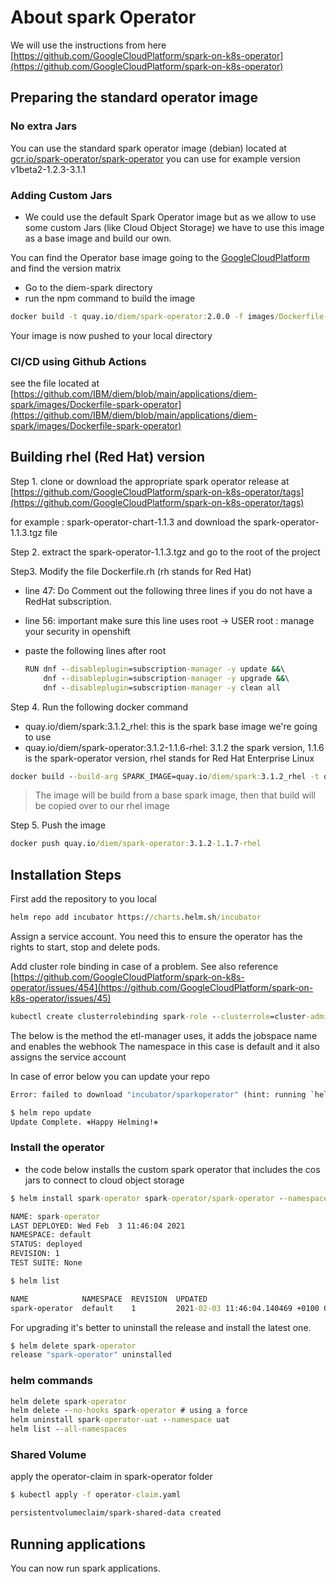# About spark Operator

We will use the instructions from here [https://github.com/GoogleCloudPlatform/spark-on-k8s-operator](https://github.com/GoogleCloudPlatform/spark-on-k8s-operator)

## Preparing the standard operator image

### No extra Jars

You can use the standard spark operator image (debian) located at [gcr.io/spark-operator/spark-operator](gcr.io/spark-operator/spark-operator)  you can use for example version v1beta2-1.2.3-3.1.1

### Adding Custom Jars

- We could use the default Spark Operator image but as we allow to use some custom Jars (like Cloud Object Storage) we have to use this image as a base image and build our own.

You can find the Operator base image going to the [GoogleCloudPlatform](https://github.com/GoogleCloudPlatform/spark-on-k8s-operator) and find the version matrix

- Go to the diem-spark directory
- run the npm command to build the image

```cmd
docker build -t quay.io/diem/spark-operator:2.0.0 -f images/Dockerfile-spark-operator
```

Your image is now pushed to your local directory

### CI/CD using Github Actions

see the file located at [https://github.com/IBM/diem/blob/main/applications/diem-spark/images/Dockerfile-spark-operator](https://github.com/IBM/diem/blob/main/applications/diem-spark/images/Dockerfile-spark-operator)

## Building rhel (Red Hat) version

Step 1. clone or download the appropriate spark operator release at [https://github.com/GoogleCloudPlatform/spark-on-k8s-operator/tags](https://github.com/GoogleCloudPlatform/spark-on-k8s-operator/tags)

for example : spark-operator-chart-1.1.3 and download the spark-operator-1.1.3.tgz
file

Step 2. extract the spark-operator-1.1.3.tgz and go to the root of the project

Step3. Modify the file Dockerfile.rh (rh stands for Red Hat)

- line 47: Do Comment out the following three lines if you do not have a RedHat subscription.
- line 56: important make sure this line uses root -> USER root  : manage your security in openshift
- paste the following lines after root

    ```cmd
    RUN dnf --disableplugin=subscription-manager -y update &&\
        dnf --disableplugin=subscription-manager -y upgrade &&\
        dnf --disableplugin=subscription-manager -y clean all
    ```

Step 4. Run the following docker command

- quay.io/diem/spark:3.1.2_rhel: this is the spark base image we're going to use
- quay.io/diem/spark-operator:3.1.2-1.1.6-rhel:  3.1.2 the spark version, 1.1.6 is the spark-operator version, rhel stands for Red Hat Enterprise Linux

```cmd
docker build --build-arg SPARK_IMAGE=quay.io/diem/spark:3.1.2_rhel -t quay.io/diem/spark-operator:3.1.2-1.1.7-rhel -f Dockerfile.rh .
```

> The image will be build from a base spark image, then that build will be copied over to our rhel image

Step 5. Push the image

```cmd
docker push quay.io/diem/spark-operator:3.1.2-1.1.7-rhel
```

## Installation Steps

First add the repository to you local

```cmd
helm repo add incubator https://charts.helm.sh/incubator
```

Assign a service account. You need this to ensure the operator has the rights to start, stop and delete pods.

Add cluster role binding in case of a problem. See also reference [https://github.com/GoogleCloudPlatform/spark-on-k8s-operator/issues/454](https://github.com/GoogleCloudPlatform/spark-on-k8s-operator/issues/45)

```cmd
kubectl create clusterrolebinding spark-role --clusterrole=cluster-admin --serviceaccount=default:spark --namespace=default
```

The below is the method the etl-manager uses, it adds the jobspace name and enables the webhook
The namespace in this case is default and it also assigns the service account

In case of error below you can update your repo

```cmd
Error: failed to download "incubator/sparkoperator" (hint: running `helm repo update` may help)

$ helm repo update
Update Complete. ⎈Happy Helming!⎈
```

### Install the operator

- the code below installs the custom spark operator that includes the cos jars to connect to cloud object storage

```cmd
$ helm install spark-operator spark-operator/spark-operator --namespace default --set sparkJobNamespace=default,enableWebhook=true --set serviceAccounts.spark.name=spark --set image.repository=127.0.0.1:30500/bizops/spark-operator --set image.tag=1.0.0

NAME: spark-operator
LAST DEPLOYED: Wed Feb  3 11:46:04 2021
NAMESPACE: default
STATUS: deployed
REVISION: 1
TEST SUITE: None

$ helm list

NAME            NAMESPACE  REVISION  UPDATED                               STATUS    CHART                   APP VERSION
spark-operator  default    1         2021-02-03 11:46:04.140469 +0100 CET  deployed  spark-operator-1.0.5    v1beta2-1.2.0-3.0.0

```

For upgrading it's better to uninstall the release and install the latest one.

```cmd
$ helm delete spark-operator
release "spark-operator" uninstalled
```

### helm commands

```cmd
helm delete spark-operator
helm delete --no-hooks spark-operator # using a force
helm uninstall spark-operator-uat --namespace uat
helm list --all-namespaces
```

### Shared Volume

apply the operator-claim in spark-operator folder

```cmd
$ kubectl apply -f operator-claim.yaml

persistentvolumeclaim/spark-shared-data created
```

## Running applications

You can now run spark applications.
